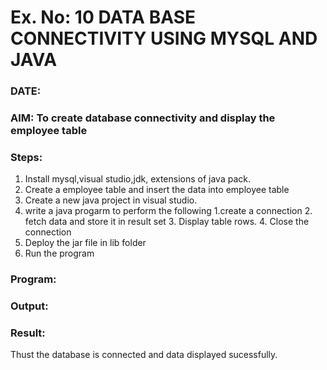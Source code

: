 # Ex. No: 10 DATA BASE CONNECTIVITY USING  MYSQL AND JAVA
### DATE: 
### AIM: To create database connectivity and display the employee table 

### Steps:
1. Install mysql,visual studio,jdk, extensions of java pack.
2. Create a employee table and insert the data into employee table  
3. Create a new java project in visual studio.
4. write a java progarm to perform the following 1.create a connection 2. fetch data and store it in result set 3. Display table rows. 4. Close the connection
5. Deploy the jar file in lib folder 
6. Run the program

### Program:


### Output:


### Result:
Thust the database is connected and data displayed sucessfully.
